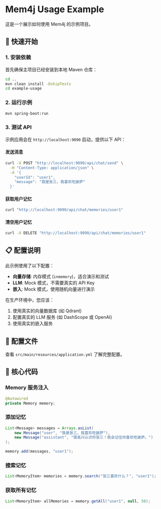 # Mem4j Usage Example

这是一个展示如何使用 Mem4j 的示例项目。

## 🚀 快速开始

### 1. 安装依赖

首先确保主项目已经安装到本地 Maven 仓库：

```bash
cd ..
mvn clean install -DskipTests
cd example-usage
```

### 2. 运行示例

```bash
mvn spring-boot:run
```

### 3. 测试 API

示例应用会在 `http://localhost:9090` 启动，提供以下 API：

#### 发送消息

```bash
curl -X POST "http://localhost:9090/api/chat/send" \
  -H "Content-Type: application/json" \
  -d '{
    "userId": "user1",
    "message": "我是张三，我喜欢吃披萨"
  }'
```

#### 获取用户记忆

```bash
curl "http://localhost:9090/api/chat/memories/user1"
```

#### 清空用户记忆

```bash
curl -X DELETE "http://localhost:9090/api/chat/memories/user1"
```

## 📋 配置说明

此示例使用了以下配置：

- **向量存储**: 内存模式 (`inmemory`)，适合演示和测试
- **LLM**: Mock 模式，不需要真实的 API Key
- **嵌入**: Mock 模式，使用随机向量进行演示

在生产环境中，您应该：

1. 使用真实的向量数据库 (如 Qdrant)
2. 配置真实的 LLM 服务 (如 DashScope 或 OpenAI)
3. 使用真实的嵌入服务

## 🔧 配置文件

查看 `src/main/resources/application.yml` 了解完整配置。

## 📝 核心代码

### Memory 服务注入

```java
@Autowired
private Memory memory;
```

### 添加记忆

```java
List<Message> messages = Arrays.asList(
    new Message("user", "我是张三，我喜欢吃披萨"),
    new Message("assistant", "很高兴认识你张三！我会记住你喜欢吃披萨。")
);

memory.add(messages, "user1");
```

### 搜索记忆

```java
List<MemoryItem> memories = memory.search("张三喜欢什么？", "user1");
```

### 获取所有记忆

```java
List<MemoryItem> allMemories = memory.getAll("user1", null, 50);
```
